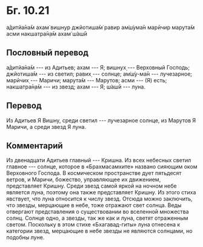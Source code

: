 # Бг. 10.21
а̄дитйа̄на̄м ахам̇ вишн̣ур
джйотиша̄м̇ равир ам̇ш́ума̄н
марӣчир марута̄м асми
накшатра̄н̣а̄м ахам̇ ш́аш́ӣ
## Пословный перевод

а̄дитйа̄на̄м --- из Адитьев; ахам --- Я; вишн̣ух̣ --- Верховный Господь;
джйотиша̄м --- из светил; равих̣ --- солнце; ам̇ш́у-ма̄н --- лучезарное;
марӣчих̣ --- Маричи; марута̄м --- Марутов; асми --- (Я) есть; накшатра̄н̣а̄м
--- из звезд; ахам --- Я; ш́аш́ӣ --- луна.

## Перевод

Из Адитьев Я Вишну, среди светил --- лучезарное солнце, из Марутов Я
Маричи, а среди звезд Я луна.

## Комментарий

Из двенадцати Адитьев главный --- Кришна. Из всех небесных светил
главное --- солнце, которое в «Брахмасамхите» названо сияющим оком
Верховного Господа. В космическом пространстве дует пятьдесят ветров, и
Маричи, божество, управляющее их движением, представляет Кришну. Среди
звезд самой яркой на ночном небе является луна, поэтому она также
представляет Кришну. Из этого стиха явствует, что луна относится к числу
звезд. Отсюда можно заключить, что звезды, мерцающие в небе, тоже
отражают свет солнца. Веды отвергают представления о существовании во
вселенной множества солнц. Солнце одно, а звезды, так же как и луна,
светят отраженным светом. Поскольку в этом стихе «Бхагавад-гиты» луна
отнесена к категории звезд, мерцающие в небе звезды не являются
солнцами, но подобны луне.
